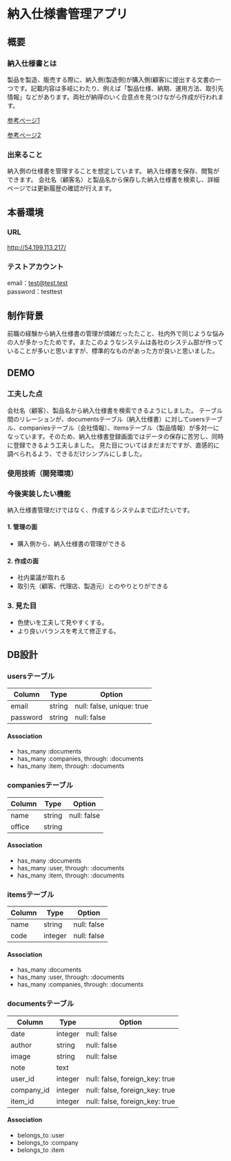 # 納入仕様書管理アプリ
## 概要
### 納入仕様書とは
製品を製造、販売する際に、納入側(製造側)が購入側(顧客)に提出する文書の一つです。記載内容は多岐にわたり、例えば「製品仕様、納期、運用方法、取引先情報」などがあります。両社が納得のいく合意点を見つけながら作成が行われます。

[参考ページ1](https://seihin-sekkei.com/method/delivery-specification/#:~:text=%E7%B4%8D%E5%85%A5%E4%BB%95%E6%A7%98%E6%9B%B8%E3%81%AF%E8%87%AA%E7%A4%BE,%E3%81%8C%E7%B4%8D%E5%85%A5%E4%BB%95%E6%A7%98%E6%9B%B8%E3%81%A7%E3%81%99%E3%80%82)

[参考ページ2](https://tecdlab.com/2019/02/05/%E7%B4%8D%E5%85%A5%E4%BB%95%E6%A7%98%E6%9B%B8%E3%81%A3%E3%81%A6%E4%BD%95%EF%BC%9F%EF%BD%9E%E3%81%AF%E3%81%98%E3%82%81%E3%81%A6%E3%81%AE%E7%B4%8D%E5%85%A5%E4%BB%95%E6%A7%98%E6%9B%B8%EF%BD%9E/)
### 出来ること
納入側の仕様書を管理することを想定しています。
納入仕様書を保存、閲覧ができます。
会社名（顧客名）と製品名から保存した納入仕様書を検索し、詳細ページでは更新履歴の確認が行えます。

## 本番環境
### URL
http://54.199.113.217/
### テストアカウント
email：test@test.test<br>
password：testtest

## 制作背景
前職の経験から納入仕様書の管理が煩雑だったたこと、社内外で同じような悩みの人が多かったためです。またこのようなシステムは各社のシステム部が作っていることが多いと思いますが、標準的なものがあった方が良いと思いました。

## DEMO
### 工夫した点
会社名（顧客）、製品名から納入仕様書を検索できるようにしました。
テーブル間のリレーションが、documentsテーブル（納入仕様書）に対してusersテーブル、companiesテーブル（会社情報）、itemsテーブル（製品情報）が多対一になっています。そのため、納入仕様書登録画面ではデータの保存に苦労し、同時に登録できるよう工夫しました。
見た目についてはまだまだですが、直感的に調べられるよう、できるだけシンプルにしました。
### 使用技術（開発環境）
### 今後実装したい機能
納入仕様書管理だけではなく、作成するシステムまで広げたいです。
#### 1. 管理の面
- 購入側から、納入仕様書の管理ができる
#### 2. 作成の面
- 社内稟議が取れる
- 取引先（顧客、代理店、製造元）とのやりとりができる
### 3. 見た目
- 色使いを工夫して見やすくする。
- より良いバランスを考えて修正する。


## DB設計
### usersテーブル
|Column|Type|Option|
|------|----|------|
|email|string|null: false, unique: true|
|password|string|null: false|
#### Association
- has_many :documents
- has_many :companies, through: :documents
- has_many :item, through: :documents

### companiesテーブル
|Column|Type|Option|
|------|----|------|
|name|string|null: false|
|office|string|
#### Association
- has_many :documents
- has_many :user, through: :documents
- has_many :item, through: :documents

### itemsテーブル
|Column|Type|Option|
|------|----|------|
|name|string|null: false|
|code|integer|null: false|
#### Association
- has_many :documents
- has_many :user, through: :documents
- has_many :companies, through: :documents

### documentsテーブル
|Column|Type|Option|
|------|----|------|
|date|integer|null: false|
|author|string|null: false|
|image|string|null: false|
|note|text|
|user_id|integer|null: false, foreign_key: true|
|company_id|integer|null: false, foreign_key: true|
|item_id|integer|null: false, foreign_key: true|
#### Association
- belongs_to :user
- belongs_to :company
- belongs_to :item

